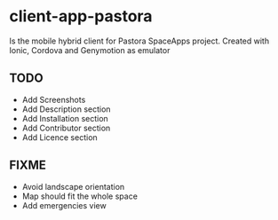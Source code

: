 # client-app-pastora
Is the mobile hybrid client for Pastora SpaceApps project. Created with Ionic, Cordova and Genymotion as emulator

## TODO
- Add Screenshots
- Add Description section
- Add Installation section
- Add Contributor section
- Add Licence section

## FIXME
- Avoid landscape orientation
- Map should fit the whole space
- Add emergencies view

